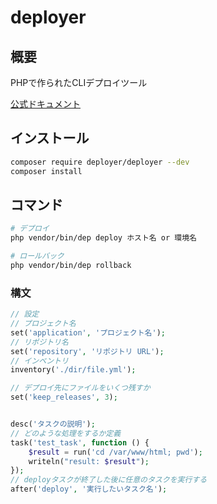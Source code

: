 # deployer

## 概要

PHPで作られたCLIデプロイツール

[公式ドキュメント](https://deployer.org/docs/6.x/api)

## インストール

```sh
composer require deployer/deployer --dev
composer install
```

## コマンド

```sh
# デプロイ
php vendor/bin/dep deploy ホスト名 or 環境名

# ロールバック
php vendor/bin/dep rollback
```

### 構文

```php
// 設定
// プロジェクト名
set('application', 'プロジェクト名');
// リポジトリ名
set('repository', 'リポジトリ URL');
// インベントリ
inventory('./dir/file.yml');

// デプロイ先にファイルをいくつ残すか
set('keep_releases', 3);


desc('タスクの説明');
// どのような処理をするか定義
task('test_task', function () {
    $result = run('cd /var/www/html; pwd');
    writeln("result: $result");
});
// deployタスクが終了した後に任意のタスクを実行する
after('deploy', '実行したいタスク名');
```

